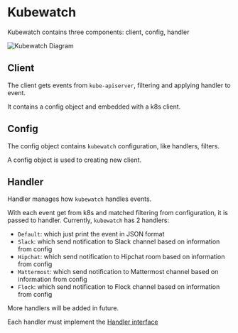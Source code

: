 # Kubewatch

Kubewatch contains three components: client, config, handler

![Kubewatch Diagram](kubewatch.png?raw=true "Kubewatch Overview")

## Client

The client gets events from `kube-apiserver`, filtering and applying handler to event.

It contains a config object and embedded with a k8s client.

## Config

The config object contains `kubewatch` configuration, like handlers, filters.

A config object is used to creating new client.

## Handler

Handler manages how `kubewatch` handles events.

With each event get from k8s and matched filtering from configuration, it is passed to handler. Currently, `kubewatch` has 2 handlers:

 - `Default`: which just print the event in JSON format
 - `Slack`: which send notification to Slack channel based on information from config
 - `Hipchat`: which send notification to Hipchat room based on information from config
 - `Mattermost`: which send notification to Mattermost channel based on information from config
 - `Flock`: which send notification to Flock channel based on information from config

More handlers will be added in future.

Each handler must implement the [Handler interface](https://kubewatch/blob/master/pkg/handlers/handler.go#L31)
